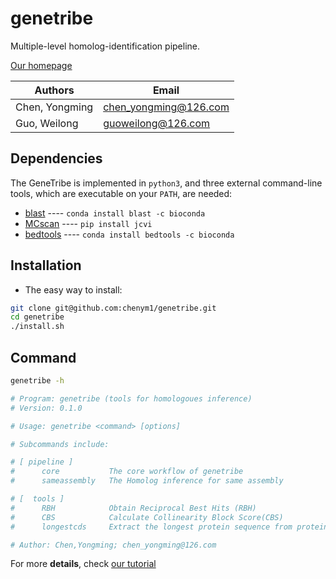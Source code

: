 # genetribe

Multiple-level homolog-identification pipeline.

[Our homepage]()

Authors | Email
------------ | -------------
Chen, Yongming | chen_yongming@126.com
Guo, Weilong | guoweilong@126.com

## Dependencies

The GeneTribe is implemented in `python3`, and three external command-line tools, which are executable on your `PATH`,  are needed:
- [blast](https://blast.ncbi.nlm.nih.gov/Blast.cgi?) ---- `conda install blast -c bioconda`
- [MCscan](https://github.com/tanghaibao/jcvi/) ---- `pip install jcvi`
- [bedtools](https://bedtools.readthedocs.io/en/latest/) ---- `conda install bedtools -c bioconda`

## Installation

- The easy way to install:
```sh
git clone git@github.com:chenym1/genetribe.git
cd genetribe
./install.sh
```

## Command
```sh
genetribe -h
```
```sh
# Program: genetribe (tools for homologoues inference)
# Version: 0.1.0

# Usage: genetribe <command> [options]

# Subcommands include:

# [ pipeline ]
#      core           The core workflow of genetribe
#      sameassembly   The Homolog inference for same assembly

# [  tools ]
#      RBH            Obtain Reciprocal Best Hits (RBH)
#      CBS            Calculate Collinearity Block Score(CBS)
#      longestcds     Extract the longest protein sequence from protein fasta

# Author: Chen,Yongming; chen_yongming@126.com
```

For more **details**, check [our tutorial]()
